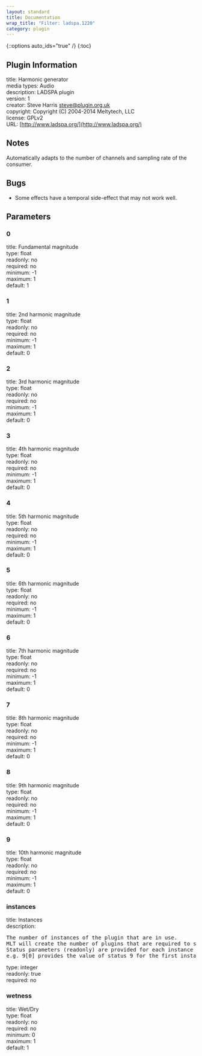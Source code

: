 ```yaml
---
layout: standard
title: Documentation
wrap_title: "Filter: ladspa.1220"
category: plugin
---
```

{::options auto_ids="true" /}
{:toc}

## Plugin Information

title: Harmonic generator  
media types:
Audio  
description: LADSPA plugin  
version: 1  
creator: Steve Harris <steve@plugin.org.uk>  
copyright: Copyright (C) 2004-2014 Meltytech, LLC  
license: GPLv2  
URL: [http://www.ladspa.org/](http://www.ladspa.org/)  

## Notes

Automatically adapts to the number of channels and sampling rate of the consumer.
## Bugs

* Some effects have a temporal side-effect that may not work well.

## Parameters

### 0

title: Fundamental magnitude    
type: float  
readonly: no  
required: no  
minimum: -1  
maximum: 1  
default: 1  

### 1

title: 2nd harmonic magnitude    
type: float  
readonly: no  
required: no  
minimum: -1  
maximum: 1  
default: 0  

### 2

title: 3rd harmonic magnitude    
type: float  
readonly: no  
required: no  
minimum: -1  
maximum: 1  
default: 0  

### 3

title: 4th harmonic magnitude    
type: float  
readonly: no  
required: no  
minimum: -1  
maximum: 1  
default: 0  

### 4

title: 5th harmonic magnitude    
type: float  
readonly: no  
required: no  
minimum: -1  
maximum: 1  
default: 0  

### 5

title: 6th harmonic magnitude    
type: float  
readonly: no  
required: no  
minimum: -1  
maximum: 1  
default: 0  

### 6

title: 7th harmonic magnitude    
type: float  
readonly: no  
required: no  
minimum: -1  
maximum: 1  
default: 0  

### 7

title: 8th harmonic magnitude    
type: float  
readonly: no  
required: no  
minimum: -1  
maximum: 1  
default: 0  

### 8

title: 9th harmonic magnitude    
type: float  
readonly: no  
required: no  
minimum: -1  
maximum: 1  
default: 0  

### 9

title: 10th harmonic magnitude    
type: float  
readonly: no  
required: no  
minimum: -1  
maximum: 1  
default: 0  

### instances

title: Instances    
description:
<pre>
The number of instances of the plugin that are in use.
MLT will create the number of plugins that are required to support the number of audio channels.
Status parameters (readonly) are provided for each instance and are accessed by specifying the instance number after the identifier (starting at zero).
e.g. 9[0] provides the value of status 9 for the first instance.
</pre>
type: integer  
readonly: true  
required: no  

### wetness

title: Wet/Dry    
type: float  
readonly: no  
required: no  
minimum: 0  
maximum: 1  
default: 1  


